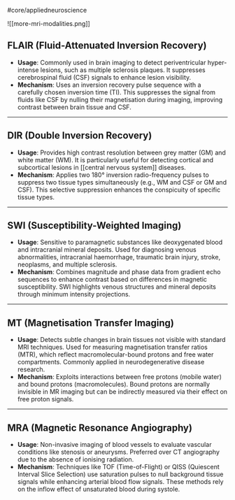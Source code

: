 #core/appliedneuroscience 

![[more-mri-modalities.png]]

## **FLAIR (Fluid-Attenuated Inversion Recovery)**

- **Usage**: Commonly used in brain imaging to detect periventricular hyper-intense lesions, such as multiple sclerosis plaques. It suppresses cerebrospinal fluid (CSF) signals to enhance lesion visibility.
- **Mechanism**: Uses an inversion recovery pulse sequence with a carefully chosen inversion time (TI). This suppresses the signal from fluids like CSF by nulling their magnetisation during imaging, improving contrast between brain tissue and CSF.

---

## **DIR (Double Inversion Recovery)**

- **Usage**: Provides high contrast resolution between grey matter (GM) and white matter (WM). It is particularly useful for detecting cortical and subcortical lesions in [[central nervous system]] diseases.
- **Mechanism**: Applies two 180° inversion radio-frequency pulses to suppress two tissue types simultaneously (e.g., WM and CSF or GM and CSF). This selective suppression enhances the conspicuity of specific tissue types.

---

## **SWI (Susceptibility-Weighted Imaging)**

- **Usage**: Sensitive to paramagnetic substances like deoxygenated blood and intracranial mineral deposits. Used for diagnosing venous abnormalities, intracranial haemorrhage, traumatic brain injury, stroke, neoplasms, and multiple sclerosis.
- **Mechanism**: Combines magnitude and phase data from gradient echo sequences to enhance contrast based on differences in magnetic susceptibility. SWI highlights venous structures and mineral deposits through minimum intensity projections.

---

## **MT (Magnetisation Transfer Imaging)**

- **Usage**: Detects subtle changes in brain tissues not visible with standard MRI techniques. Used for measuring magnetisation transfer ratios (MTR), which reflect macromolecular-bound protons and free water compartments. Commonly applied in neurodegenerative disease research.
- **Mechanism**: Exploits interactions between free protons (mobile water) and bound protons (macromolecules). Bound protons are normally invisible in MR imaging but can be indirectly measured via their effect on free proton signals.
---

## **MRA (Magnetic Resonance Angiography)**

- **Usage**: Non-invasive imaging of blood vessels to evaluate vascular conditions like stenosis or aneurysms. Preferred over CT angiography due to the absence of ionising radiation.
- **Mechanism**: Techniques like TOF (Time-of-Flight) or QISS (Quiescent Interval Slice Selection) use saturation pulses to null background tissue signals while enhancing arterial blood flow signals. These methods rely on the inflow effect of unsaturated blood during systole.
